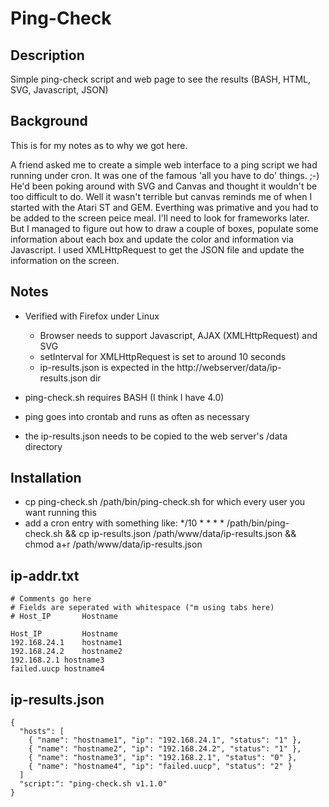 # Ping-Check

## Description
Simple ping-check script and web page to see the results (BASH, HTML, SVG, Javascript, JSON)

## Background
This is for my notes as to why we got here.

A friend asked me to create a simple web interface to a ping script we had running under cron. It was one of the famous 'all you have to do' things. ;-) He'd been poking around with SVG and Canvas and thought it wouldn't be too difficult to do. Well it wasn't terrible but canvas reminds me of when I started with the Atari ST and GEM. Everthing was primative and you had to be added to the screen peice meal. I'll need to look for frameworks later. But I managed to figure out how to draw a couple of boxes, populate some information about each box and update the color and information via Javascript. I used XMLHttpRequest to get the JSON file and update the information on the screen.

## Notes

* Verified with Firefox under Linux
  * Browser needs to support Javascript, AJAX (XMLHttpRequest) and SVG
  * setInterval for XMLHttpRequest is set to around 10 seconds
  * ip-results.json is expected in the http://webserver/data/ip-results.json dir

* ping-check.sh requires BASH (I think I have 4.0)
* ping goes into crontab and runs as often as necessary
* the ip-results.json needs to be copied to the web server's <webserver root>/data directory

## Installation

* cp ping-check.sh /path/bin/ping-check.sh for which every user you want running this
* add a cron entry with something like:
  */10 * * * * /path/bin/ping-check.sh && cp ip-results.json /path/www/data/ip-results.json && chmod a+r /path/www/data/ip-results.json

## ip-addr.txt
```
# Comments go here
# Fields are seperated with whitespace ("m using tabs here)
# Host_IP       Hostname

Host_IP         Hostname
192.168.24.1	hostname1
192.168.24.2	hostname2
192.168.2.1	hostname3
failed.uucp	hostname4
```

## ip-results.json
```
{
  "hosts": [
    { "name": "hostname1", "ip": "192.168.24.1", "status": "1" },
    { "name": "hostname2", "ip": "192.168.24.2", "status": "1" },
    { "name": "hostname3", "ip": "192.168.2.1", "status": "0" },
    { "name": "hostname4", "ip": "failed.uucp", "status": "2" }
  ]
  "script:": "ping-check.sh v1.1.0"
}
```
